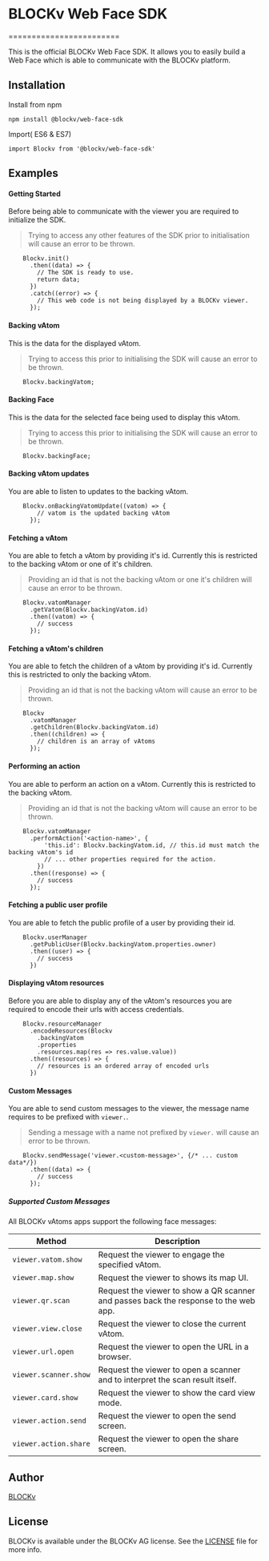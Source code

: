 # BLOCKv Web Face SDK
========================

This is the official BLOCKv Web Face SDK. It allows you to easily build a Web Face which is able to communicate with the BLOCKv platform.

## Installation

Install from npm
```
npm install @blockv/web-face-sdk
```

Import( ES6 & ES7)
```
import Blockv from '@blockv/web-face-sdk'
```

## Examples

#### Getting Started

Before being able to communicate with the viewer you are required to initialize the SDK.
>Trying to access any other features of the SDK prior to initialisation will cause an error to be thrown.

```
    Blockv.init()
      .then((data) => {
        // The SDK is ready to use.
        return data;
      })
      .catch((error) => {
        // This web code is not being displayed by a BLOCKv viewer.
      });
```

#### Backing vAtom

This is the data for the displayed vAtom.
>Trying to access this prior to initialising the SDK will cause an error to be thrown.

```
    Blockv.backingVatom;
```

#### Backing Face

This is the data for the selected face being used to display this vAtom.
>Trying to access this prior to initialising the SDK will cause an error to be thrown.

```
    Blockv.backingFace;
```

#### Backing vAtom updates

You are able to listen to updates to the backing vAtom.

```
    Blockv.onBackingVatomUpdate((vatom) => {
        // vatom is the updated backing vAtom
      });
```

#### Fetching a vAtom

You are able to fetch a vAtom by providing it's id. Currently this is restricted to the backing vAtom or one of it's children.
>Providing an id that is not the backing vAtom or one it's children will cause an error to be thrown.

```
    Blockv.vatomManager
      .getVatom(Blockv.backingVatom.id)
      .then((vatom) => {
        // success
      });
```

#### Fetching a vAtom's children

You are able to fetch the children of a vAtom by providing it's id. Currently this is restricted to only the backing vAtom.
>Providing an id that is not the backing vAtom will cause an error to be thrown.

```
    Blockv
      .vatomManager
      .getChildren(Blockv.backingVatom.id)
      .then((children) => {
        // children is an array of vAtoms
      });
```

#### Performing an action

You are able to perform an action on a vAtom. Currently this is restricted to the backing vAtom.
>Providing an id that is not the backing vAtom will cause an error to be thrown.

```
    Blockv.vatomManager
      .performAction('<action-name>', {
          'this.id': Blockv.backingVatom.id, // this.id must match the backing vAtom's id
          // ... other properties required for the action.
        })
      .then((response) => {
        // success
      });
```

#### Fetching a public user profile

You are able to fetch the public profile of a user by providing their id.

```
    Blockv.userManager
      .getPublicUser(Blockv.backingVatom.properties.owner)
      .then((user) => {
        // success
      })
```

#### Displaying vAtom resources

Before you are able to display any of the vAtom's resources you are required to encode their urls with access credentials.

```
    Blockv.resourceManager
      .encodeResources(Blockv
        .backingVatom
        .properties
        .resources.map(res => res.value.value))
      .then((resources) => {
        // resources is an ordered array of encoded urls
      })
```

#### Custom Messages

You are able to send custom messages to the viewer, the message name requires to be prefixed with `viewer.`.
>Sending a message with a name not prefixed by `viewer.` will cause an error to be thrown.

```
    Blockv.sendMessage('viewer.<custom-message>', {/* ... custom data*/})
      .then((data) => {
        // success
      });
```
##### Supported Custom Messages

All BLOCKv vAtoms apps support the following face messages:

 | Method                | Description                                                                                            |
 |-----------------------|--------------------------------------------------------------------------------------------------------|
 | `viewer.vatom.show`   | Request the viewer to engage the specified vAtom.                                                      |
 | `viewer.map.show`     | Request the viewer to shows its map UI.                                                                |
 | `viewer.qr.scan`      | Request the viewer to show a QR scanner and passes back the response to the web app.                   |
 | `viewer.view.close`   | Request the viewer to close the current vAtom.                                                         |
 | `viewer.url.open`     | Request the viewer to open the URL in a browser.                                                       |
 | `viewer.scanner.show` | Request the viewer to open a scanner and to interpret the scan result itself.                          |
 | `viewer.card.show`    | Request the viewer to show the card view mode.                                                         |
 | `viewer.action.send`  | Request the viewer to open the send screen.                                                            |
 | `viewer.action.share` | Request the viewer to open the share screen.                                                           |

## Author

[BLOCKv](developer.blockv.io)

## License

BLOCKv is available under the BLOCKv AG license. See the [LICENSE](./LICENSE.md) file for more info.
